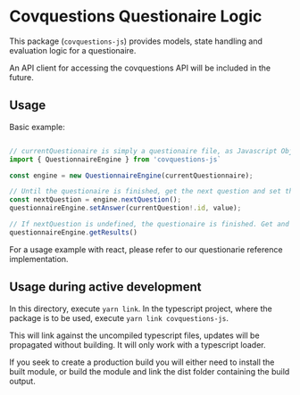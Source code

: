 # Covquestions Questionaire Logic

This package (`covquestions-js`) provides models, state handling and evaluation logic for a questionaire. 

An API client for accessing the covquestions API will be included in the future.

## Usage

Basic example:

```typescript

// currentQuestionaire is simply a questionaire file, as Javascript Object.
import { QuestionnaireEngine } from 'covquestions-js`

const engine = new QuestionnaireEngine(currentQuestionnaire);

// Until the questionaire is finished, get the next question and set the answer:
const nextQuestion = engine.nextQuestion();
questionnaireEngine.setAnswer(currentQuestion!.id, value);

// If nextQuestion is undefined, the questionaire is finished. Get and show results.
questionnaireEngine.getResults()
```

For a usage example with react, please refer to our questionarie reference implementation.

## Usage during active development

In this directory, execute `yarn link`. In the typescript project, where the package is to be used, execute `yarn link covquestions-js`.

This will link against the uncompiled typescript files, updates will be propagated without building. It will only work with a typescript loader.

If you seek to create a production build you will either need to install the built module, or build the module and link the dist folder containing the build output.